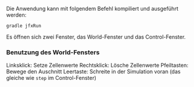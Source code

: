 Die Anwendung kann mit folgendem Befehl kompiliert und ausgeführt werden: 

```
gradle jfxRun
```

Es öffnen sich zwei Fenster, das World-Fenster und das Control-Fenster.

### Benutzung des World-Fensters

Linksklick: Setze Zellenwerte
Rechtsklick: Lösche Zellenwerte
Pfeiltasten: Bewege den Auschnitt
Leertaste: Schreite in der Simulation voran (das gleiche wie `step` im Control-Fenster) 